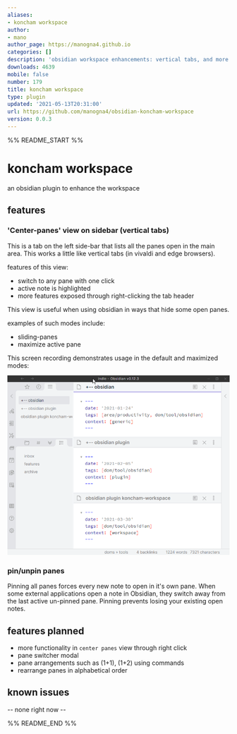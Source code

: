 ```yaml
---
aliases:
- koncham workspace
author:
- mano
author_page: https://manogna4.github.io
categories: []
description: 'obsidian workspace enhancements: vertical tabs, and more...'
downloads: 4639
mobile: false
number: 179
title: koncham workspace
type: plugin
updated: '2021-05-13T20:31:00'
url: https://github.com/manogna4/obsidian-koncham-workspace
version: 0.0.3
---
```


%% README_START %%

# koncham workspace

an obsidian plugin to enhance the workspace

## features

### 'Center-panes' view on sidebar (vertical tabs)

This is a tab on the left side-bar that lists all the panes open in the main area. This works a little like vertical tabs (in vivaldi and edge browsers).

features of this view:
+ switch to any pane with one click
+ active note is highlighted
+ more features exposed through right-clicking the tab header

This view is useful when using obsidian in ways that hide some open panes.

examples of such modes include:
+ sliding-panes
+ maximize active pane

This screen recording demonstrates usage in the default and maximized modes:

![center-panes in action](https://raw.githubusercontent.com//manogna4/obsidian-koncham-workspace/main/media/center-panes-in-action.gif)

### pin/unpin panes

Pinning all panes forces every new note to open in it's own pane.
When some external applications open a note in Obsidian, they switch away from the last active un-pinned pane. Pinning prevents losing your existing open notes.

## features planned

+ more functionality in `center panes` view through right click
+ pane switcher modal
+ pane arrangements such as (1+1), (1+2) using commands
+ rearrange panes in alphabetical order

## known issues

-- none right now --


%% README_END %%